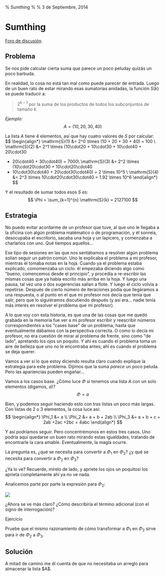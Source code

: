 % Sumthing
%
% 3 de Septiembre, 2014

# Sumthing

[Foro de
discusión](http://redprogramacioncompetitiva.com/forum/viewforum.php?f=756).

## Problema

Se nos pide calcular cierta suma que parece un poco peluda<span n>y quizás un
poco barbuda</span>.

En realidad, lo cosa no está tan mal como puede parecer de entrada. Luego de
un buen rato de estar mirando esas sumatorias anidadas, la función
$S(k)$ se puede traducir a:

> $2^{k-1}$ por la suma de los productos de todos los subconjuntos de tamaño
> $k$.

*Ejemplo:*
$$
A=(10, 20, 30, 40)
$$

La lista $A$ tiene 4 elementos, así que hay cuatro valores de $S$ por
calcular:
$$
\begin{align*}
\mathrm{S}(1) &= 2^0 \times (10 + 20 + 30 + 40) = 100 \\
\mathrm{S}(2) &= 2^1 \times (10\cdot20 + 10\cdot30 + 10\cdot40 + 20\cdot30
+ 20\cdot40 + 30\cdot40) = 7000\\
\mathrm{S}(3) &= 2^2 \times (10\cdot20\cdot30 + 10\cdot20\cdot40
+ 10\cdot30\cdot40 + 20\cdot30\cdot40) = 2 \times 10^5 \\
\mathrm{S}(4) &= 2^3 \times 10\cdot20\cdot30\cdot40 = 1.92 \times 10^6
\end{align*}
$$

Y el resultado de sumar todos esos $S$ es:
$$
\Phi = \sum_{k=1}^{n} \mathrm{S}(k) = 2127100
$$

## Estrategia

No puedo evitar acordarme de un profesor que tuve, al que uno le llegaba a la
oficina con algún problema matématico o de programación, y él sonreía,
desocupaba el escritorio, sacaba una hoja y un lapicero, y comenzaba
a charlarlos con uno. Qué tiempos aquellos...

Ese tipo de sesiones en las que nos sentábamos a resolver algún problema
solían seguir un patrón común. Uno le explicaba el problema a mi profesor,
mientras él tomaba notas en la hoja. Cuando ya el problema estaba explicado,
comomenzaba un ciclo: él empezaba diciendo algo como "bueno, comencemos desde
el principio", y procedía a re-escribir las mismas cosas que ya había escrito
más arriba en la hoja. Y luego una pausa, tal vez una o dos sugerencias salían
a flote. Y luego el ciclo volvía a repetirse. Después de cierto número de
iteraciones podía que llegáramos a una respuesta, o al punto en el que mi
profesor nos decía que tenía que salir, pero que lo siguiéramos discutiendo
después (y así era... nadie tenía más interés en resolver el problema que mi
profesor).

A lo que voy con esta historia, es que una de las cosas que me quedó grabada
en la memoria fue ver a mi profesor escribir y reescribir números
correspondientes a los "cases base" de un problema, hasta que eventualmente
dábamos con la perspectiva correcta. O como lo decía mi profesor, no era
cuestión de mirar al problema de frente, sino como "de lado", apretando los
ojos un poquito. Y ahí es cuando el problema toma un aire de belleza que uno
no le encontraba antes; ahí es cuando el problema se deja querer.

Vamos a ver si lo que estoy diciendo resulta claro cuando explique la
estrategia para este problema. Dijimos que la suma *parece* un poco peluda.
Pero las apariencias pueden engañar...

Vamos a los casos base. ¿Cómo luce $\Phi$ si tenemos una lista $A$ con un solo
elementos (digamos, $a$)?
$$
\Phi = a
$$

Bien, y podemos seguir haciendo esto con tras listas un poco más largas. Con
listas de 2 o 3 elementos, la cosa luce así:
$$
\begin{align*}
\Phi_1 &= a \\
\Phi_2 &= a + b + 2ab \\
\Phi_3 &= a + b + c + 2ab +2ac +2bc + 4abc
\end{align*}
$$

Y así podríamos seguir. Pero concentrémonos en estos tres casos. Uno podría
aquí quedarse un buen rato mirando estas igualdades, tratando de encontrarle
la cara amable. Eventualmente, la magia ocurre.

La pregunta es, ¿qué se necesita para convertir a $\Phi_1$ en $\Phi_2$? ¿y qué
se necesita para convertir a $\Phi_2$ en $\Phi_3$?

¿Ya lo ve? Recuerde, mírelo de lado, y apriete los ojos un
poquito<span n>si los aprieta completamente ahí ya no ve nada</span>.

Analicemos parte por parte la expresión para $\Phi_2$:

![](sumthing01.png)

¿Ahora se ve más claro? ¿Cómo describiría el término adicional (con el signo
de interrogación)?

<div p>
Ejercicio

Pruebe que el mismo razonamiento de cómo transformar a $\Phi_1$ en $\Phi_2$
sirve para ir de $\Phi_2$ a $\Phi_3$.
</div>

## Solución

<div ascii="11710">
A mitad de camino me dí cuenta de que no necesitaba un arreglo para almacenar
la lista $A$.
</div>
